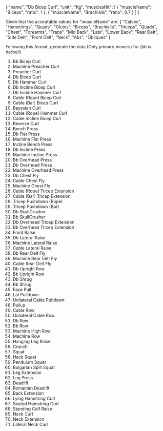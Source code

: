 {
"name": "Db Bicep Curl",
"unit": "Kg",
"musclesHit": [
{
"muscleName": "Biceps",
"ratio": 1
},
{
"muscleName": "Brachialis",
"ratio": 0.7
}
]
}

Given that the acceptable values for "muscleName" are:
[
"Calves",
"Hamstrings",
"Quads",
"Glutes",
"Biceps",
"Brachialis",
"Triceps",
"Quads",
"Chest",
"Forearms",
"Traps",
"Mid Back",
"Lats",
"Lower Back",
"Rear Delt",
"Side Delt",
"Front Delt",
"Neck",
"Abs",
"Obliques"
]

Following this format, generate the data (Only primary movers) for (bb is barbell)

1. Bb Bicep Curl
2. Machine Preacher Curl
3. Preacher Curl
4. Db Bicep Curl
5. Db Hammer Curl
6. Db Incline Bicep Curl
7. Db Incline Hammer Curl
8. Cable (Rope) Bicep Curl
9. Cable (Bar) Bicep Curl
10. Bayesian Curl
11. Cable (Rope) Hammer Curl
12. Cable Incline Bicep Curl
13. Reverse Curl
14. Bench Press
15. Db Flat Press
16. Machine Flat Press
17. Incline Bench Press
18. Db Incline Press
19. Machine Incline Press
20. Bb Overhead Press
21. Db Overhead Press
22. Machine Overhead Press
23. Db Chest Fly
24. Cable Chest Fly
25. Machine Chest Fly
26. Cable (Rope) Tricep Extension
27. Cable (Bar) Tricep Extension
28. Tricep Pushdown (Rope)
29. Tricep Pushdown (Bar)
30. Db SkullCrusher
31. Bb SkullCrusher
32. Db Overhead Tricep Extension
33. Bb Overhead Tricep Extension
34. Front Raise
35. Db Lateral Raise
36. Machine Lateral Raise
37. Cable Lateral Raise
38. Db Rear Delt Fly
39. Machine Rear Delt Fly
40. Cable Rear Delt Fly
41. Db Upright Row
42. Bb Upright Row
43. Db Shrug
44. Bb Shrug
45. Face Pull
46. Lat Pulldown
47. Unilateral Cable Pulldown
48. Pullup
49. Cable Row
50. Unilateral Cable Row
51. Db Row
52. Bb Row
53. Machine High Row
54. Machine Row
55. Hanging Leg Raise
56. Crunch
57. Squat
58. Hack Squat
59. Pendulum Squat
60. Bulgarian Split Squat
61. Leg Extension
62. Leg Press
63. Deadlift
64. Romanian Deadlift
65. Back Extension
66. Lying Hamstring Curl
67. Seated Hamstring Curl
68. Standing Calf Raise
69. Neck Curl
70. Neck Extension
71. Lateral Neck Curl
